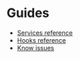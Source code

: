 # Guides

* [Services reference](./services.md)
* [Hooks reference](./hooks.md)
* [Know issues](./known-issues.md)